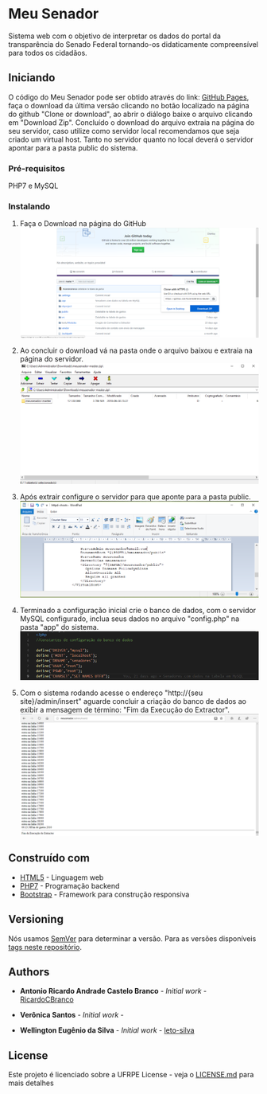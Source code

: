 # Meu Senador

Sistema web com o objetivo de interpretar os dados do portal da transparência do Senado Federal tornando-os didaticamente compreensível para todos os cidadãos.

## Iniciando

O código do Meu Senador pode ser obtido através do link: [GitHub Pages](https://github.com/RicardoCBranco/meusenador.git), faça o download da última versão clicando no botão localizado na página do github "Clone or download", ao abrir o diálogo baixe o arquivo clicando em "Download Zip".
Concluído o download do arquivo extraia na página do seu servidor, caso utilize como servidor local recomendamos que seja criado um virtual host. Tanto no servidor quanto no local deverá o servidor apontar para a pasta public do sistema.

### Pré-requisitos

PHP7 e MySQL

### Instalando
1) Faça o Download na página do GitHub
![Download GitHub](/public/img/tela1.png)


2) Ao concluir o download vá na pasta onde o arquivo baixou e extraia na página do servidor.
![Extraindo Arquivos](/public/img/tela2.png)

3) Após extrair configure o servidor para que aponte para a pasta public.
![Configurar host](/public/img/tela3.png)

4) Terminado a configuração inicial crie o banco de dados, com o servidor MySQL configurado, inclua seus dados no arquivo "config.php" na pasta "app" do sistema.
![Configurar MySQL](/public/img/tela4.png)

5) Com o sistema rodando acesse o endereço "http://{seu site}/admin/insert" aguarde concluir a criação do banco de dados ao exibir a mensagem de término: "Fim da Execução do Extractor".
![Extractor](/public/img/tela5.png)


## Construído com

* [HTML5](https://www.w3schools.com/html/html5_intro.asp) - Linguagem web
* [PHP7](https://secure.php.net/) - Programação backend
* [Bootstrap](https://getbootstrap.com/) - Framework para construção responsiva


## Versioning

Nós usamos [SemVer](http://semver.org/) para determinar a versão. Para as versões disponíveis [tags neste repositório](https://github.com/RicardoCBranco/meusenador/tags). 

## Authors

* **Antonio Ricardo Andrade Castelo Branco** - *Initial work* - [RicardoCBranco](https://github.com/RicardoCBranco)

* **Verônica Santos** - *Initial work* - 

* **Wellington Eugênio da Silva** - *Initial work* - [leto-silva](https://github.com/leto-silva)


## License

Este projeto é licenciado sobre a UFRPE License - veja o [LICENSE.md](LICENSE.md) para mais detalhes
